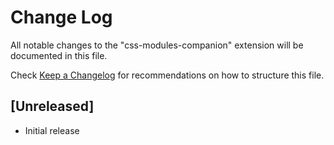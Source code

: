 # Change Log

All notable changes to the "css-modules-companion" extension will be documented in this file.

Check [Keep a Changelog](http://keepachangelog.com/) for recommendations on how to structure this file.

## [Unreleased]

- Initial release